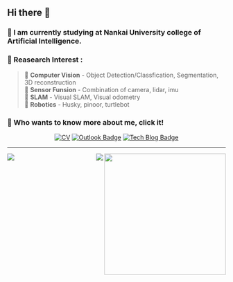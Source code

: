 ## Hi there 👋

### 🌱 I am currently studying at Nankai University college of Artificial Intelligence.
### :orange_book: Reasearch Interest :
> 🔸 **Computer Vision** - Object Detection/Classfication, Segmentation, 3D reconstruction    
> 🔸 **Sensor Funsion** - Combination of camera, lidar, imu      
> 🔸 **SLAM** - Visual SLAM, Visual odometry      
> 🔸 **Robotics** - Husky, pinoor, turtlebot


### 👀 Who wants to know more about me, click it!

<div align=center>



[![CV](http://img.shields.io/badge/-CV-blue?style=flat-square&logo=github&link=https://davinci-ai.tistory.com/)](https://github.com/huziqi/huziqi/blob/main/huziqi_cv.pdf)
[![Outlook Badge](https://img.shields.io/badge/Outlook-d14836?style=flat-square&logo=gmail&logoColor=white&link=mailto:ziqihu@outlook.com)](mailto:ziqihu@outlook.com)
[![Tech Blog Badge](http://img.shields.io/badge/-Tech%20blog-black?style=flat-square&logo=github&link=https://davinci-ai.tistory.com/)](https://cnblogs.com/huziqi/)

</div>

---

<div align=center>



<img align="right" height="280" src="https://pic2.zhimg.com/v2-28020003d4a493c78d8202ba6c35f179_b.webp">
<img align="left" src="https://github-readme-stats.vercel.app/api?username=huziqi&show_icons=true&hide_border=true">
<img align="right" src="https://github-readme-stats.vercel.app/api/top-langs/?username=huziqi&hide_border=true">
</div>
